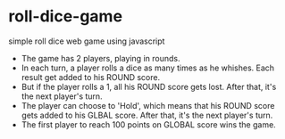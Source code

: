 # roll-dice-game
simple roll dice web game using javascript
- The game has 2 players, playing in rounds.
- In each turn, a player rolls a dice as many times as he whishes. Each result get added to his ROUND score.
- But if the player rolls a 1, all his ROUND score gets lost. After that, it's the next player's turn.
- The player can choose to 'Hold', which means that his ROUND score gets added to his GLBAL score. After that, it's the next player's turn.
- The first player to reach 100 points on GLOBAL score wins the game.
